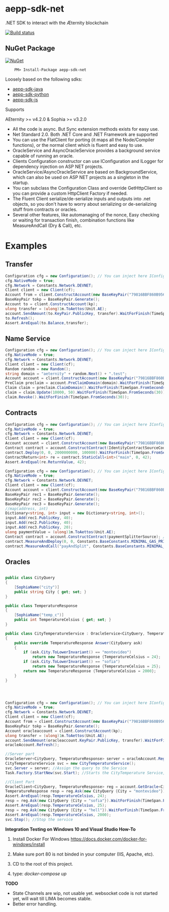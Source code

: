 # aepp-sdk-net
.NET SDK to interact with the Æternity blockchain


[![Build status](https://ci.appveyor.com/api/projects/status/7xeyr1qx2opxy5jn/branch/master?svg=true)](https://ci.appveyor.com/project/maxpiva/aepp-sdk-net/branch/master)

## NuGet Package

[![NuGet](https://img.shields.io/nuget/v/aepp-sdk-net.svg)](https://www.nuget.org/packages/aepp-sdk-net/)

```
    PM> Install-Package aepp-sdk-net
```

Loosely based on the following sdks:

* [aepp-sdk-java](https://github.com/kryptokrauts/aepp-sdk-java)
* [aepp-sdk-python](https://github.com/aeternity/aepp-sdk-python)
* [aepp-sdk-js](https://github.com/aeternity/aepp-sdk-js)

Supports

AEternity >= v4.2.0 & Sophia >= v3.2.0


* All the code is async. But Sync extension methods exists for easy use.
* Net Standard 2.0. Both .NET Core and .NET Framework are supported
* You can use the FlatClient for porting (it maps all the Node/Compiler functions), or the normal client which is fluent and easy to use.
* OracleService and AsyncOracleService provides a background service capable of running an oracle.
* Clients Configuration constructor can use IConfiguration and ILogger for dependency injection on ASP NET projects.
* OracleService/AsyncOracleService are based on BackgroundService, which can also be used on ASP NET projects as a singleton in the startup.
* You can subclass the Configuration Class and override GetHttpClient so you can provide a custom HttpClient Factory if needed.
* The Fluent Client serialize/de-serialize inputs and outputs into .net objects, so you don't have to worry about serializing or de-serializing stuff from contracts or oracles.
* Several other features, like automanaging of the nonce, Easy checking or waiting for transaction finish, combination functions like MeasureAndCall (Dry & Call), etc.

# Examples

## Transfer

```csharp
Configuration cfg = new Configuration(); // You can inject here IConfiguration and ILogger classes.
cfg.NativeMode = true;
cfg.Network = Constants.Network.DEVNET;
Client client = new Client(cf);
Account from = client.ConstructAccount(new BaseKeyPair("79816BBF860B95600DDFABF9D81FEE81BDB30BE823B17D80B9E48BE0A7015ADF"));
BaseKeyPair tokp = BaseKeyPair.Generate();
Account to = client.ConstructAccount(kp);
ulong transfer = (ulong)1m.ToAettos(Unit.AE);
account.SendAmount(to.KeyPair.PublicKey, transfer).WaitForFinish(TimeSpan.FromSeconds(30));
to.Refresh();
Assert.AreEqual(to.Balance,transfer);
```

## Name Service

```csharp
Configuration cfg = new Configuration(); // You can inject here IConfiguration and ILogger classes.
cfg.NativeMode = true;
cfg.Network = Constants.Network.DEVNET;
Client client = new Client(cf);
Random random = new Random();
string domain = "aeternity" + random.Next() + ".test";
Account account = client.ConstructAccount(new BaseKeyPair("79816BBF860B95600DDFABF9D81FEE81BDB30BE823B17D80B9E48BE0A7015ADF"));
PreClaim preclaim = account.PreClaimDomain(domain).WaitForFinish(TimeSpan.FromSeconds(30));
Claim claim = preclaim.ClaimDomain().WaitForFinish(TimeSpan.FromSeconds(30));
claim = claim.Update(10000, 50).WaitForFinish(TimeSpan.FromSeconds(30));
claim.Revoke().WaitForFinish(TimeSpan.FromSeconds(30));
```

## Contracts

```csharp
Configuration cfg = new Configuration(); // You can inject here IConfiguration and ILogger classes.
cfg.NativeMode = true;
cfg.Network = Constants.Network.DEVNET;
Client client = new Client(cf);
Account account = client.ConstructAccount(new BaseKeyPair("79816BBF860B95600DDFABF9D81FEE81BDB30BE823B17D80B9E48BE0A7015ADF"));
Contract contract = account.ConstructContract(IdentityContractSourceCode); //string containing the contract source
contract.Deploy(0, 0, 2000000000, 100000).WaitForFinish(TimeSpan.FromSeconds(30));
ContractReturn<int> re = contract.StaticCall<int>("main", 0, 42);
Assert.AreEqual(re.ReturnValue, 42);
```

```csharp
Configuration cfg = new Configuration(); // You can inject here IConfiguration and ILogger classes.
cfg.NativeMode = true;
cfg.Network = Constants.Network.DEVNET;
Client client = new Client(cf);
Account account = client.ConstructAccount(new BaseKeyPair("79816BBF860B95600DDFABF9D81FEE81BDB30BE823B17D80B9E48BE0A7015ADF"));
BaseKeyPair rec1 = BaseKeyPair.Generate();
BaseKeyPair rec2 = BaseKeyPair.Generate();
BaseKeyPair rec3 = BaseKeyPair.Generate();
//map(address, int)
Dictionary<string, int> input = new Dictionary<string, int>();
input.Add(rec1.PublicKey, 40);
input.Add(rec2.PublicKey, 40);
input.Add(rec3.PublicKey, 20);
ulong paymentValue = (ulong)1m.ToAettos(Unit.AE);
Contract contract = account.ConstructContract(paymentSplitterSource); //string containing the contract source
contract.MeasureAndDeploy(0, 0, Constants.BaseConstants.MINIMAL_GAS_PRICE, "init", input).WaitForFinish(TimeSpan.FromSeconds(30));
contract.MeasureAndCall("payAndSplit", Constants.BaseConstants.MINIMAL_GAS_PRICE, paymentValue).WaitForFinish(TimeSpan.FromSeconds(30));
```

## Oracles

```csharp

public class CityQuery
{
    [SophiaName("city")]
    public string City { get; set; }
}

public class TemperatureResponse
{
    [SophiaName("temp_c")]
    public int TemperatureCelsius { get; set; }
}

public class CityTemperatureService : OracleService<CityQuery, TemperatureResponse>
{
    public override TemperatureResponse Answer(CityQuery ask)
    {
        if (ask.City.ToLowerInvariant() == "montevideo")
            return new TemperatureResponse {TemperatureCelsius = 24};
        if (ask.City.ToLowerInvariant() == "sofia")
            return new TemperatureResponse {TemperatureCelsius = 25};
        return new TemperatureResponse {TemperatureCelsius = 2000};
    }
}




Configuration cfg = new Configuration(); // You can inject here IConfiguration and ILogger classes.
cfg.NativeMode = true;
cfg.Network = Constants.Network.DEVNET;
Client client = new Client(cf);
Account from = client.ConstructAccount(new BaseKeyPair("79816BBF860B95600DDFABF9D81FEE81BDB30BE823B17D80B9E48BE0A7015ADF"));
BaseKeyPair tokp = BaseKeyPair.Generate();
Account oracleaccount = client.ConstructAccount(kp);
ulong transfer = (ulong)1m.ToAettos(Unit.AE);
account.SendAmount(oracleaccount.KeyPair.PublicKey, transfer).WaitForFinish(TimeSpan.FromSeconds(30)); //Send some money to the oracle
oracleAccount.Refresh();

//Server part
OracleServer<CityQuery, TemperatureResponse> server = oracleAccount.RegisterOracle<CityQuery, TemperatureResponse>().WaitForFinish(TimeSpan.FromSeconds(30));
CityTemperatureService svc = new CityTemperatureService();
svc.Server = server; //Assign the query to the Service
Task.Factory.StartNew(svc.Start); //Starts the CityTemperature Service, server will run on other thread.

//Client Part
OracleClient<CityQuery, TemperatureResponse> reg = account.GetOracle<CityQuery, TemperatureResponse>(server.OracleId);
TemperatureResponse resp = reg.Ask(new CityQuery {City = "montevideo"}).WaitForFinish(TimeSpan.FromSeconds(30));
Assert.AreEqual(resp.TemperatureCelsius, 24);
resp = reg.Ask(new CityQuery {City = "sofia"}).WaitForFinish(TimeSpan.FromSeconds(30));
Assert.AreEqual(resp.TemperatureCelsius, 25);
resp = reg.Ask(new CityQuery {City = "hell"}).WaitForFinish(TimeSpan.FromSeconds(30));
Assert.AreEqual(resp.TemperatureCelsius, 2000);
svc.Stop(); //Stop the service
```


**Integration Testing on Windows 10 and Visual Studio How-To**

1) Install Docker For Windows https://docs.docker.com/docker-for-windows/install

2) Make sure port 80 is not binded in your computer (IIS, Apache, etc).

3) CD to the root of this project.

4) type: *docker-compose up*

**TODO**

- State Channels are wip, not usable yet. websocket code is not started yet, will wait till LIMA becomes stable.
- Better error handling.
